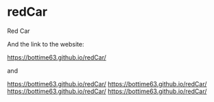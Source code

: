 # redCar
Red Car

And the link to the website:

https://bottime63.github.io/redCar/

and

https://bottime63.github.io/redCar/
https://bottime63.github.io/redCar/
https://bottime63.github.io/redCar/
https://bottime63.github.io/redCar/

